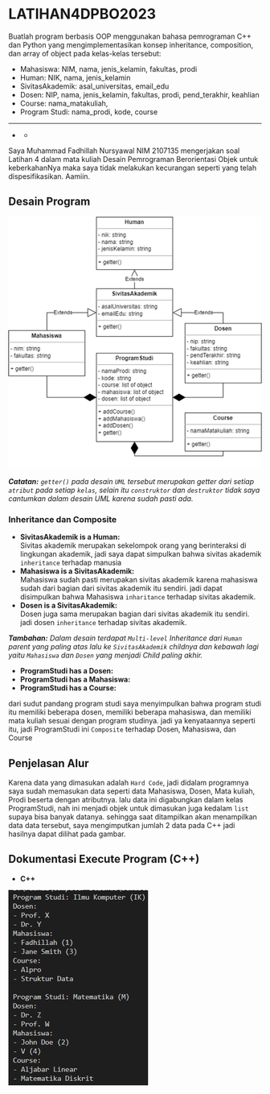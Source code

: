 # **LATIHAN4DPBO2023**
Buatlah program berbasis OOP menggunakan bahasa pemrograman C++ dan Python  yang mengimplementasikan konsep inheritance, composition, dan array of object pada kelas-kelas tersebut:
- Mahasiswa: NIM, nama, jenis_kelamin, fakultas, prodi
- Human: NIK, nama, jenis_kelamin
- SivitasAkademik: asal_universitas, email_edu
- Dosen: NIP, nama, jenis_kelamin, fakultas, prodi, pend_terakhir, keahlian
- Course: nama_matakuliah, 
- Program Studi: nama_prodi, kode, course
---
- -
Saya Muhammad Fadhillah Nursyawal NIM 2107135 mengerjakan soal Latihan 4 
dalam mata kuliah Desain Pemrograman Berorientasi Objek 
untuk keberkahanNya maka saya tidak melakukan kecurangan seperti yang telah dispesifikasikan. Aamiin.


## **Desain Program**
![Alt text](img/UML-latihan-4.png)

***Catatan:*** *`getter()` pada desain `UML` tersebut merupakan getter dari setiap `atribut` pada setiap `kelas`, selain itu `construktor` dan `destruktor` tidak saya cantumkan dalam desain UML karena sudah pasti ada.*

### **Inheritance dan Composite**
- **SivitasAkademik is a Human:**  
Sivitas akademik merupakan sekelompok orang yang berinteraksi di lingkungan akademik, jadi saya dapat simpulkan bahwa sivitas akademik `inheritance` terhadap manusia  
- **Mahasiswa is a SivitasAkademik:**  
Mahasiswa sudah pasti merupakan sivitas akademik karena mahasiswa sudah dari bagian dari sivitas akademik itu sendiri. jadi dapat disimpulkan bahwa Mahasiswa `inharitance` terhadap sivitas akademik.
- **Dosen is a SivitasAkademik:**  
Dosen juga sama merupakan bagian dari sivitas akademik itu sendiri. jadi dosen `inheritance` terhadap sivitas akademik.  

***Tambahan:*** *Dalam desain terdapat `Multi-level` Inheritance dari `Human` parent yang paling atas lalu ke `SivitasAkademik` childnya dan kebawah lagi yaitu `Mahasiswa` dan `Dosen` yang menjadi Child paling akhir.*
- **ProgramStudi has a Dosen:**  
- **ProgramStudi has a Mahasiswa:**
- **ProgramStudi has a Course:**  

dari sudut pandang program studi saya menyimpulkan bahwa program studi itu memiliki beberapa dosen, memiliki beberapa mahasiswa, dan memiliki mata kuliah sesuai dengan program studinya. jadi ya kenyataannya seperti itu, jadi ProgramStudi ini `Composite` terhadap Dosen, Mahasiswa, dan Course

## **Penjelasan Alur**
Karena data yang dimasukan adalah `Hard Code`, jadi didalam programnya saya sudah memasukan data seperti data Mahasiswa, Dosen, Mata kuliah, Prodi beserta dengan atributnya. lalu data ini digabungkan dalam kelas ProgramStudi, nah ini menjadi objek untuk dimasukan juga kedalam `list` supaya bisa banyak datanya. sehingga saat ditampilkan akan menampilkan data data tersebut, saya mengimputkan jumlah 2 data pada C++ jadi hasilnya dapat dilihat pada gambar.


## Dokumentasi Execute Program (C++)
- **C++**

![Alt text](cpp/cpp.png)
